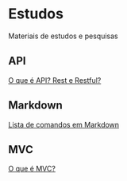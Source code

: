 # Estudos
Materiais de estudos e pesquisas

## API
[O que é API? Rest e Restful?](./API%20-%20O%20que%20%C3%A9/)

## Markdown
[Lista de comandos em Markdown](./Markdown/)

## MVC
[O que é MVC?](./MVC/)